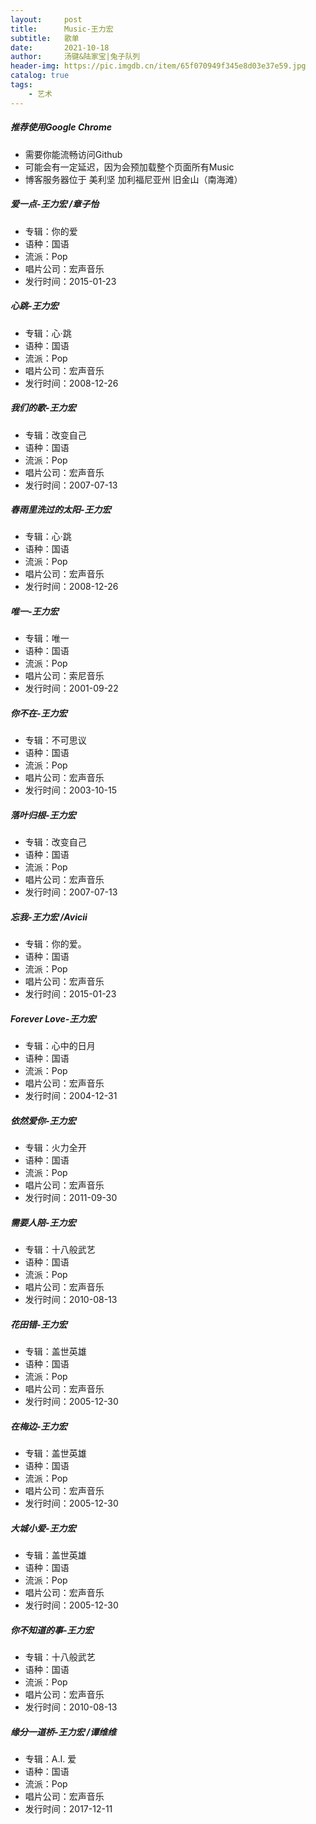 ```yaml
---
layout:     post
title:      Music-王力宏
subtitle:   歌单
date:       2021-10-18
author:     汤键&陆家宝|兔子队列
header-img: https://pic.imgdb.cn/item/65f070949f345e8d03e37e59.jpg
catalog: true
tags:
    - 艺术
---
```


##### **推荐使用Google Chrome**
- 需要你能流畅访问Github
- 可能会有一定延迟，因为会预加载整个页面所有Music
- 博客服务器位于 美利坚 加利福尼亚州 旧金山（南海滩）

##### **爱一点-王力宏 /章子怡**
- 专辑：你的爱
- 语种：国语
- 流派：Pop
- 唱片公司：宏声音乐
- 发行时间：2015-01-23

##### **心跳-王力宏**
- 专辑：心·跳
- 语种：国语
- 流派：Pop
- 唱片公司：宏声音乐
- 发行时间：2008-12-26

##### **我们的歌-王力宏**
- 专辑：改变自己
- 语种：国语
- 流派：Pop
- 唱片公司：宏声音乐
- 发行时间：2007-07-13

##### **春雨里洗过的太阳-王力宏**
- 专辑：心·跳
- 语种：国语
- 流派：Pop
- 唱片公司：宏声音乐
- 发行时间：2008-12-26

##### **唯一-王力宏**
- 专辑：唯一
- 语种：国语
- 流派：Pop
- 唱片公司：索尼音乐
- 发行时间：2001-09-22

##### **你不在-王力宏**
- 专辑：不可思议
- 语种：国语
- 流派：Pop
- 唱片公司：宏声音乐
- 发行时间：2003-10-15

##### **落叶归根-王力宏**
- 专辑：改变自己
- 语种：国语
- 流派：Pop
- 唱片公司：宏声音乐
- 发行时间：2007-07-13

##### **忘我-王力宏 /Avicii**
- 专辑：你的爱。
- 语种：国语
- 流派：Pop
- 唱片公司：宏声音乐
- 发行时间：2015-01-23

##### **Forever Love-王力宏**
- 专辑：心中的日月
- 语种：国语
- 流派：Pop
- 唱片公司：宏声音乐
- 发行时间：2004-12-31

##### **依然爱你-王力宏**
- 专辑：火力全开
- 语种：国语
- 流派：Pop
- 唱片公司：宏声音乐
- 发行时间：2011-09-30

##### **需要人陪-王力宏**
- 专辑：十八般武艺
- 语种：国语
- 流派：Pop
- 唱片公司：宏声音乐
- 发行时间：2010-08-13

##### **花田错-王力宏**
- 专辑：盖世英雄
- 语种：国语
- 流派：Pop
- 唱片公司：宏声音乐
- 发行时间：2005-12-30

##### **在梅边-王力宏**
- 专辑：盖世英雄
- 语种：国语
- 流派：Pop
- 唱片公司：宏声音乐
- 发行时间：2005-12-30

##### **大城小爱-王力宏**
- 专辑：盖世英雄
- 语种：国语
- 流派：Pop
- 唱片公司：宏声音乐
- 发行时间：2005-12-30

##### **你不知道的事-王力宏**
- 专辑：十八般武艺
- 语种：国语
- 流派：Pop
- 唱片公司：宏声音乐
- 发行时间：2010-08-13

##### **缘分一道桥-王力宏 /谭维维**
- 专辑：A.I. 爱
- 语种：国语
- 流派：Pop
- 唱片公司：宏声音乐
- 发行时间：2017-12-11
